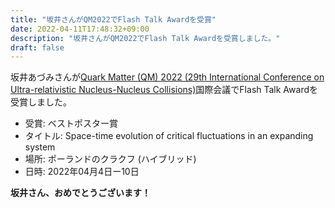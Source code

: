 ```yaml
---
title: "坂井さんがQM2022でFlash Talk Awardを受賞"
date: 2022-04-11T17:48:32+09:00
description: "坂井さんがQM2022でFlash Talk Awardを受賞しました。"
draft: false
---
```


坂井あづみさんが[Quark Matter (QM) 2022 (29th International Conference on Ultra-relativistic Nucleus-Nucleus Collisions)](https://indico.cern.ch/event/895086/)国際会議でFlash Talk Awardを受賞しました。

<!--more-->

- 受賞:
  ベストポスター賞
- タイトル:
  Space-time evolution of critical fluctuations in an expanding system
- 場所:
  ポーランドのクラクフ (ハイブリッド)
- 日時:
  2022年04月4日ー10日

**坂井さん、おめでとうございます！**

